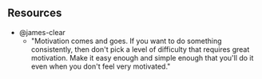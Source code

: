 
## Resources

- @james-clear
  - "Motivation comes and goes. If you want to do something consistently, then don't pick a level of difficulty that requires great motivation. Make it easy enough and simple enough that you'll do it even when you don't feel very motivated."